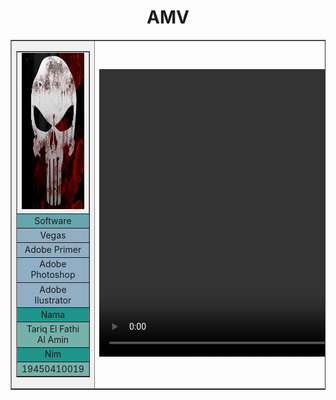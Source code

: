 
<html>
<head>
     <title>Anime</title>
</head>

<body>
<h1 align="center">AMV</h1>

<table border="1" width="700px">


   <tr>
<td width="600px" height="200px" bgcolor="#f1f1f2" valing="top">

   <table border="1">
   <td width="250px" height="250px"><img src="Snapshot_2017-8-18_22-45-13.jpg" width="250px" height="250px"></td>
   
<tr align="center" bgcolor="#66a5ad">
       <td width="200px">Software</td>
   </tr>

   <tr align="center" bgcolor="#90afc5">
       <td width="200px"> Vegas </td>
   </tr>

   <tr align="center" bgcolor="#90afc5">
       <td width="200px"> Adobe Primer</td>
   </tr>

   <tr align="center" bgcolor="#90afc5">
       <td width="200px"> Adobe Photoshop </td>
   </tr>
   
<tr align="center" bgcolor="#90afc5">
       <td width="200px"> Adobe Ilustrator </td>

<tr align="center" bgcolor="20948b">
       <td width="200px"> Nama </td>

<tr align="center" bgcolor="75b1a9">
       <td width="200px"> Tariq El Fathi Al Amin </td>

<tr align="center" bgcolor="20948b">
       <td width="200px"> Nim </td>

<tr align="center" bgcolor="75b1a9">
       <td width="200px"> 19450410019 </td>

   </tr>

 </table>
<td width="300px" height="100px">
<video loop="loop" height="460px width="300px" src="16 Februari 2019 at 20.26 2019-02-16 20-29-00.mp4" controls>
</td>
   


</body>
</html>

    
